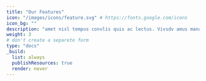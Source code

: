 ```yaml
---
title: "Our Features"
icon: "/images/icons/feature.svg" # https://fonts.google.com/icons
icon_bg: ""
description: "amet nisl tempus convlis quis ac lectus. Vivsdv amus mana justo, lacinia eget"
weight: 3
# don't create a separete form
type: "docs"
_build:
  list: always
  publishResources: true
  render: never
---
```

